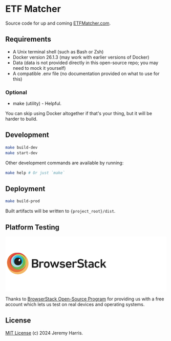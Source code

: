 # ETF Matcher

Source code for up and coming [ETFMatcher.com](https://etfmatcher.com).

## Requirements

- A Unix terminal shell (such as Bash or Zsh)
- Docker version 26.1.3 (may work with earlier versions of Docker)
- Data (data is not provided directly in this open-source repo; you may need to mock it yourself)
- A compatible .env file (no documentation provided on what to use for this)

### Optional

- make (utility) - Helpful.

You can skip using Docker altogether if that's your thing, but it will be harder to build.

## Development

```bash
make build-dev
make start-dev
```

Other development commands are available by running:

```bash
make help # Or just `make`
```

## Deployment

```bash
make build-prod
```

Built artifacts will be written to `{project_root}/dist`.

## Platform Testing

<div style="background-color: #fff">
<a href="https://www.browserstack.com" target="_blank"><img src="src/assets/vendor/browserstack-logo-600x315.png" alt="BrowserStack" width="320"></a>
</div>

Thanks to [BrowserStack Open-Source Program](https://www.browserstack.com/open-source) for providing us with a free account which lets us test on real devices and operating systems.

## License

[MIT License](LICENSE) (c) 2024 Jeremy Harris.
